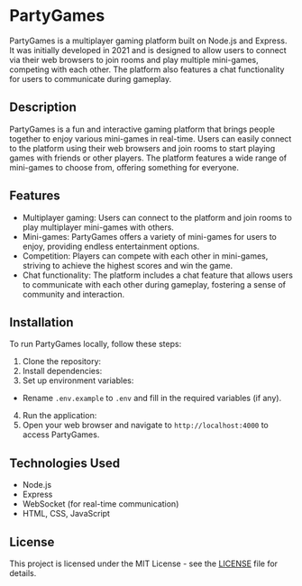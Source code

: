 # PartyGames

PartyGames is a multiplayer gaming platform built on Node.js and Express. It was initially developed in 2021 and is designed to allow users to connect via their web browsers to join rooms and play multiple mini-games, competing with each other. The platform also features a chat functionality for users to communicate during gameplay.

## Description

PartyGames is a fun and interactive gaming platform that brings people together to enjoy various mini-games in real-time. Users can easily connect to the platform using their web browsers and join rooms to start playing games with friends or other players. The platform features a wide range of mini-games to choose from, offering something for everyone.

## Features

- Multiplayer gaming: Users can connect to the platform and join rooms to play multiplayer mini-games with others.
- Mini-games: PartyGames offers a variety of mini-games for users to enjoy, providing endless entertainment options.
- Competition: Players can compete with each other in mini-games, striving to achieve the highest scores and win the game.
- Chat functionality: The platform includes a chat feature that allows users to communicate with each other during gameplay, fostering a sense of community and interaction.

## Installation

To run PartyGames locally, follow these steps:

1. Clone the repository:
2. Install dependencies:
3. Set up environment variables:
- Rename `.env.example` to `.env` and fill in the required variables (if any).
4. Run the application:
5. Open your web browser and navigate to `http://localhost:4000` to access PartyGames.

## Technologies Used

- Node.js
- Express
- WebSocket (for real-time communication)
- HTML, CSS, JavaScript

## License

This project is licensed under the MIT License - see the [LICENSE](LICENSE) file for details.
